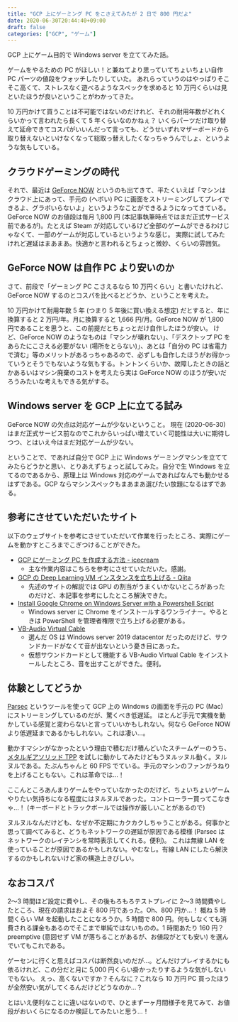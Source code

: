```yaml
---
title: "GCP 上にゲーミング PC をこさえてみたが 2 日で 800 円だよ"
date: 2020-06-30T20:44:40+09:00
draft: false
categories: ["GCP", "ゲーム"]
---
```


GCP 上にゲーム目的で Windows server を立ててみた話。

<!--more-->

ゲームをやるための PC がほしい！と兼ねてより思っていてちょいちょい自作 PC パーツの値段をウォッチしたりしていた。
あれらっていうのはやっぱりそこそこ高くて、ストレスなく遊べるようなスペックを求めると 10 万円くらいは見といたほうが良いということがわかってきた。

10 万円かけて買うことは不可能ではないのだけれど、それの耐用年数がどれくらいかって言われたら長くて 5 年くらいなのかねぇ？
いくらパーツだけ取り替えて延命できてコスパがいいんだって言っても、どうせいずれマザーボードから取り替えないといけなくなって総取っ替えしたくなっちゃうんでしょ、というような気もしている。

## クラウドゲーミングの時代

それで、最近は [GeForce NOW](https://cloudgaming.mb.softbank.jp) というのも出てきて、平たくいえば「マシンはクラウド上にあって、手元の (ヘボい) PC に画面をストリーミングしてプレイできるよ、グラボいらないよ」というようなことができるようになってきている。GeForce NOW のお値段は毎月 1,800 円 (本記事執筆時点ではまだ正式サービス前であるが)。たとえば Steam が対応しているけど全部のゲームができるわけじゃなくて、一部のゲームが対応しているというような感じ。
実際に試してみたけれど遅延はまあまあ。快適かと言われるとちょっと微妙、くらいの雰囲気。

## GeForce NOW は自作 PC より安いのか

さて、前段で「ゲーミング PC こさえるなら 10 万円くらい」と書いたけれど、GeForce NOW するのとコスパを比べるとどうか、ということを考えた。

10 万円かけて耐用年数 5 年 (つまり 5 年後に買い換える想定) だとすると、年に換算すると 2 万円/年。月に換算すると 1,666 円/月。GeForce NOW が 1,800 円であることを思うと、この前提だとちょっとだけ自作したほうが安い。
けど、GeForce NOW のようなものは「マシンが壊れない」、「デスクトップ PC をあらたにこさえる必要がない (場所をとらない)」、あとは「自分の PC は省電力で済む」等のメリットがあるっちゃあるので、必ずしも自作したほうがお得かっていうとそうでもないような気もする。トントンくらいか、故障したときの話とかあるいはマシン廃棄のコストを考えたら実は GeForce NOW のほうが安いだろうみたいな考えもできる気がする。

## Windows server を GCP 上に立てる試み

GeForce NOW の欠点は対応ゲームが少ないということ。
現在 (2020-06-30) はまだ正式サービス前なのでこれからいっぱい増えていく可能性は大いに期待しつつ、とはいえ今はまだ対応ゲームが少ない。

ということで、であれば自分で GCP 上に Windows ゲーミングマシンを立ててみたらどうかと思い、とりあえずちょっと試してみた。自分で生 Windows を立てるのであるから、原理上は Windows 対応のゲームであればなんでも動かせるはずである。GCP ならマシンスペックもまあまあ選びたい放題になるはずである。

## 参考にさせていただいたサイト

以下のウェブサイトを参考にさせていただいて作業を行ったところ、実際にゲームを動かすところまでこぎつけることができた。

- [GCP にゲーミング PC を作成する方法 - icecream](https://troches.jp/contents/tech/781)
  - 主な作業内容はこちらを参考にさせていただいた。感謝。
- [GCP の Deep Learning VM インスタンスを立ち上げる - Qiita](https://qiita.com/y_kani/items/ddb7c4a5ca6fdf36cac4)
  - 先述のサイトの解説では GPU の割当がうまくいかないところがあったのだけど、本記事を参考にしたところ解決できた。
- [Install Google Chrome on Windows Server with a Powershell Script](https://www.ryadel.com/en/install-google-chrome-with-powershell-script/)
  - Windows server に Chrome をインストールするワンライナー。やるときは PowerShell を管理者権限で立ち上げる必要がある。
- [VB-Audio Virtual Cable](https://www.vb-audio.com/Cable/)
  - 選んだ OS は Windows server 2019 datacentor だったのだけど、サウンドカードがなくて音が出ないという憂き目にあった。
  - 仮想サウンドカードとして機能する VB-Audio Virtual Cable をインストールしたところ、音を出すことができた。便利。

## 体験としてどうか

[Parsec](https://parsecgaming.com) というツールを使って GCP 上の Windows の画面を手元の PC (Mac) にストリーミングしているのだが、驚くべき低遅延。
ほとんど手元で実機を動かしている感覚と変わらないと言っていいかもしれない。何なら GeForce NOW より低遅延まであるかもしれない。これは凄い…。

動かすマシンがなかったという理由で積むだけ積んどいたスチームゲーのうち、[メタルギアソリッド TPP](https://store.steampowered.com/app/287700/METAL_GEAR_SOLID_V_THE_PHANTOM_PAIN/?l=japanese) を試しに動かしてみたけどもうヌルッヌル動く。ヌルヌルである。たぶんちゃんと 60 FPS でている。手元のマシンのファンがうねりを上げることもない。これは革命では…！

ここんところあんまりゲームをやっていなかったのだけど、ちょいちょいゲームやりたい気持ちになる程度にはヌルヌルであった。コントローラー買ってこなきゃ…！ (キーボードとトラックボールでは操作が厳しいことがあるので)

ヌルヌルなんだけども、なぜか不定期にカクカクしちゃうことがある。何事かと思って調べてみると、どうもネットワークの遅延が原因である模様 (Parsec はネットワークのレイテンシを常時表示してくれる。便利)。
これは無線 LAN を使っていることが原因であるかもしれない。やむなし。有線 LAN にしたら解決するのかもしれないけど家の構造上きびしい。

## なおコスパ

2〜3 時間ほど設定に費やし、その後もろもろテストプレイに 2〜3 時間費やしたところ、現在の請求はおよそ 800 円であった。Oh、800 円か...！
概ね 5 時間くらい VM を起動したことになろうか。5 時間で 800 円。何もしなくても消費される課金もあるのでそこまで単純ではないものの。1 時間あたり 160 円？
preemptive (意図せず VM が落ちることがあるが、お値段がとても安い) を選んでいてもこれである。

ゲーセンに行くと思えばコスパは断然良いのだが…。どんだけプレイするかにも依るけれど、この分だと月に 5,000 円くらい掛かったりするような気がしないでもない。
えっ、高くないですか？そんなに？これなら 10 万円 PC 買ったほうが全然安い気がしてくるんだけどどうなのか...？

とはいえ便利なことに違いはないので、ひとまず一ヶ月間様子を見てみて、お値段がおいくらになるのか検証してみたいと思う…！
